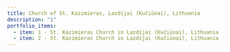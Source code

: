 ```yaml
---
title: Church of St. Kazimieras, Lazdijai (Kučiūnai), Lithuania
description: "1"
portfolio_items:
  - item: 1 - St. Kazimieras Church in Lazdijai (Kučiūnai), Lithuania (interior)
  - item: 2 - St. Kazimieras Church in Lazdijai (Kučiūnai), Lithuania (fragment)
---
```


